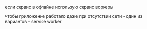 если сервис в офлайне использую сервис воркеры

чтобы приложение работало даже при отсутствии сети - один из вариантов - service worker

